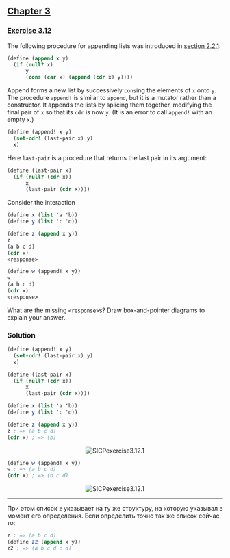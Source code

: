 ## [Chapter 3](../index.md#3-Modularity-Objects-and-State)

### [Exercise 3.12](https://mitpress.mit.edu/sites/default/files/sicp/full-text/book/book-Z-H-22.html#%_thm_3.12)

The following procedure for appending lists was introduced in [section 2.2.1](https://mitpress.mit.edu/sites/default/files/sicp/full-text/book/book-Z-H-15.html#%_sec_2.2.1):

```scheme
(define (append x y)
  (if (null? x)
      y
      (cons (car x) (append (cdr x) y))))
```
Append forms a new list by successively `cons`ing the elements of `x` onto `y`. The procedure `append!` is similar to `append`, but it is a mutator rather than a constructor. It appends the lists by splicing them together, modifying the final pair of `x` so that its `cdr` is now `y`. (It is an error to call `append!` with an empty `x`.)

```scheme
(define (append! x y)
  (set-cdr! (last-pair x) y)
  x)
```

Here `last-pair` is a procedure that returns the last pair in its argument:

```scheme
(define (last-pair x)
  (if (null? (cdr x))
      x
      (last-pair (cdr x))))
```

Consider the interaction

```scheme
(define x (list 'a 'b))
(define y (list 'c 'd))

(define z (append x y))
z
(a b c d)
(cdr x)
<response>

(define w (append! x y))
w
(a b c d)
(cdr x)
<response>
```

What are the missing `<response>`s? Draw box-and-pointer diagrams to explain your answer.

### Solution

```scheme
(define (append! x y)
  (set-cdr! (last-pair x) y)
  x)

(define (last-pair x)
  (if (null? (cdr x))
      x
      (last-pair (cdr x))))

(define x (list 'a 'b))
(define y (list 'c 'd))

(define z (append x y))
z ; => (a b c d)
(cdr x) ; => (b)
```

<p align="center">
  <img src="https://i.ibb.co/xq0y7Nm/SICPexercise3-12-1.png" alt="SICPexercise3.12.1" title="SICPexercise3.12.1">
</p>

```scheme
(define w (append! x y))
w ; => (a b c d)
(cdr x) ; => (b c d)
```

<p align="center">
  <img src="https://i.ibb.co/d4gy4B6/SICPexercise3-12-2.png" alt="SICPexercise3.12.1" title="SICPexercise3.12.2">
</p>

---

При этом список `z` указывает на ту же структуру, на которую указывал в момент его определения. Если определить точно так же список сейчас, то:

```scheme
z ; => (a b c d)
(define z2 (append x y))
z2 ; => (a b c d c d)
```

